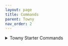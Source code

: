```yaml
---
layout: page
title: Commands
parent: Towny
nav_order: 2
---
```


<details>
<summary> Towny Starter Commands</summary>

<summary>/t new [Name]</summary>

Creates a New Town.



<summary>/t invite [player]</summary>

Invites your selected player into your town.



<summary>/t kick [player]</summary>

Kicks your selected player from your town.



<summary>/t spawn</summary>

Teleports you to your town's spawn.



<summary>/t [Town Name] </summary>

Displays General Town Information.



<summary>/t list</summary>

Lists all current towns ingame.



<summary>/t claim</summary>

Automatically claims the current chunk you are in.



<summary>/t unclaim</summary>

Automatically unclaims the current chunk you are in.



<summary>/t deposit [amount]</summary>

Deposits a set amount of money into your town bank.



<summary>/t withdraw [anmount]</summary>

Withdraws a set amount of money from your town bank.



<summary>/t buy bonus [amount]</summary>

Purchases your town a set amount of bonus townblocks.



<summary>/t delete</summary>

Deletes your town.



<summary>/t reslist</summary>
Displays your town's current residents.



<details>



- **/n new [Name]**

   - Automatically creates a new nation with your set name, sets your town as the capital.

- **/n list**

   - Displays all current nations ingame.

- **/n online**

   - Displays the current residents online in your nation.

- **/n**

   - Displays basic info for your nation.

- **/n [Name]**

   - Displays information for the selected nation.

- **/n invite [Town Name]**

   - Sends your selected town an invite to join your nation.

- **/n kick [Town Name]**

   - Kicks the selected town from your nation.

- **/n deposit [interger]**

   - Deposits a set amount of money into your nation's bank.

- **/n withdraw [integer]**

   - Withdraws a set amount of money from your nation's bank.

- **/n ally add [Nation]**

   - Sends your selected nation an allyship request.

- **/n ally remove [Nation]**

   - Removes the selected nation from your alliances.

- **/n allylist**

   - Display's your nation's ally list.

</details>
